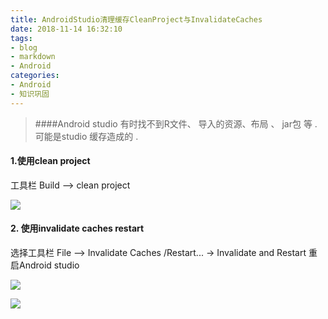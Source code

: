 ```yaml
---
title: AndroidStudio清理缓存CleanProject与InvalidateCaches
date: 2018-11-14 16:32:10
tags:
- blog
- markdown
- Android 
categories:
- Android
- 知识巩固 
---
```


> ####Android studio 有时找不到R文件、 导入的资源、布局 、 jar包 等  . 可能是studio 缓存造成的 .



#### 1.使用clean project 

工具栏  Build  -->     clean project

![](https://ws3.sinaimg.cn/large/006tNbRwly1fx7os2risbj307n09nabf.jpg)

#### 2. 使用invalidate caches restart   
选择工具栏  File  -->     Invalidate Caches /Restart...    ->   Invalidate and Restart        重启Android studio

![](https://ws4.sinaimg.cn/large/006tNbRwly1fx7ott249xj306p0esjt6.jpg)

![](https://ws4.sinaimg.cn/large/006tNbRwly1fx7otwrww1j30fd04zgm7.jpg)